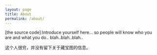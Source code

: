 ```yaml
---
layout: page
title: About
permalink: /about/
---
```


[the source code]:Introduce yourself here... so people will know who you are and what you do.. blah..blah..blah..

这个人很穷，并没有留下关于藏宝图的信息。
